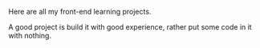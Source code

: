 Here are all my front-end learning projects.

A good project is build it with good experience, rather put some code in it with nothing.